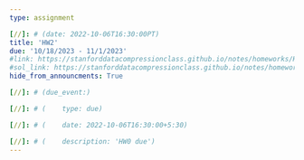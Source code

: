 ```yaml
---
type: assignment

[//]: # (date: 2022-10-06T16:30:00PT)
title: 'HW2'
due: '10/18/2023 - 11/1/2023'
#link: https://stanforddatacompressionclass.github.io/notes/homeworks/HW2.html
#sol_link: https://stanforddatacompressionclass.github.io/notes/homeworks/HW2_sol.html
hide_from_announcments: True

[//]: # (due_event:)

[//]: # (    type: due)

[//]: # (    date: 2022-10-06T16:30:00+5:30)

[//]: # (    description: 'HW0 due')
---
```

